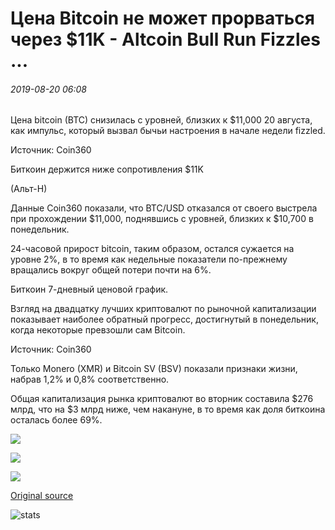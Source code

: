 # Цена Bitcoin не может прорваться через $11K - Altcoin Bull Run Fizzles ...

###### 2019-08-20 06:08

Цена bitcoin (BTC) снизилась с уровней, близких к $11,000 20 августа, как импульс, который вызвал бычьи настроения в начале недели fizzled.

Источник: Coin360

Биткоин держится ниже сопротивления $11K

(Альт-Н)

Данные Coin360 показали, что BTC/USD отказался от своего выстрела при прохождении $11,000, поднявшись с уровней, близких к $10,700 в понедельник.

24-часовой прирост bitcoin, таким образом, остался сужается на уровне 2%, в то время как недельные показатели по-прежнему вращались вокруг общей потери почти на 6%.

Биткоин 7-дневный ценовой график.

Взгляд на двадцатку лучших криптовалют по рыночной капитализации показывает наиболее обратный прогресс, достигнутый в понедельник, когда некоторые превзошли сам Bitcoin.

Источник: Coin360

Только Monero (XMR) и Bitcoin SV (BSV) показали признаки жизни, набрав 1,2% и 0,8% соответственно.

Общая капитализация рынка криптовалют во вторник составила $276 млрд, что на $3 млрд ниже, чем накануне, в то время как доля биткоина осталась более 69%.

![](https://s3.cointelegraph.com/storage/uploads/view/86071433c837a2dc6ffdc45ef3d0ef68.png)

![](https://s3.cointelegraph.com/storage/uploads/view/db9b07855be6dbbd82403c426425e07c.png)

![](https://s3.cointelegraph.com/storage/uploads/view/268219405ac31c60e1895935f9e68638.png)

[Original source](https://cointelegraph.com/news/bitcoin-price-fails-to-break-through-11k-altcoin-bull-run-fizzles)

![stats](https://c.statcounter.com/11760860/0/a89fa40b/1/ "stats")